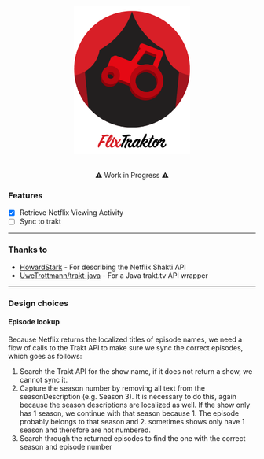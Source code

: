 <div align="center">
	<img height="300" src="media/app-logo.png" alt="FlixTraktor">
	<br>
	<br>
</div>

<p align="center">
⚠️ Work in Progress ⚠️
</p>

### Features
- [x] Retrieve Netflix Viewing Activity
- [ ] Sync to trakt

------

### Thanks to
* [HowardStark](https://github.com/HowardStark/shakti "HowardStark") - For describing the Netflix Shakti API
* [UweTrottmann/trakt-java](https://github.com/UweTrottmann/trakt-java) - For a Java trakt.tv API wrapper

------

### Design choices

#### Episode lookup
Because Netflix returns the localized titles of episode names, we need a flow of calls to the Trakt API to make sure
we sync the correct episodes, which goes as follows:
1. Search the Trakt API for the show name, if it does not return a show, we cannot sync it.
2. Capture the season number by removing all text from the seasonDescription (e.g. Season 3). It is necessary to do 
this, again because the season descriptions are localized as well. If the show only has 1 season, we continue with that season
because 1. The episode probably belongs to that season and 2. sometimes shows only have 1 season and therefore are not numbered.
3. Search through the returned episodes to find the one with the correct season and episode number